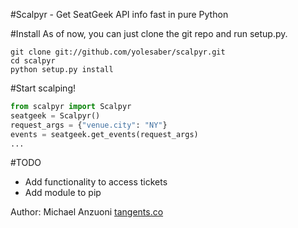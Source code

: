 #Scalpyr - Get SeatGeek API info fast in pure Python

#Install
As of now, you can just clone the git repo and run setup.py.

```shell
git clone git://github.com/yolesaber/scalpyr.git
cd scalpyr
python setup.py install
```

#Start scalping!
```python
from scalpyr import Scalpyr
seatgeek = Scalpyr()
request_args = {"venue.city": "NY"}
events = seatgeek.get_events(request_args)
...
```

#TODO
+ Add functionality to access tickets
+ Add module to pip

Author: Michael Anzuoni [tangents.co](http://tangents.co)
